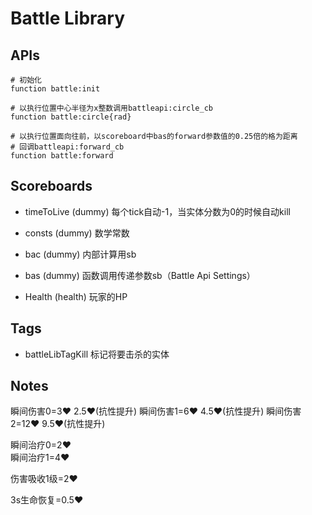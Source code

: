 # Battle Library

## APIs

```mcfunction
# 初始化
function battle:init

# 以执行位置中心半径为x整数调用battleapi:circle_cb
function battle:circle{rad}

# 以执行位置面向往前，以scoreboard中bas的forward参数值的0.25倍的格为距离
# 回调battleapi:forward_cb
function battle:forward
```

## Scoreboards

* timeToLive (dummy) 每个tick自动-1，当实体分数为0的时候自动kill
* consts (dummy) 数学常数
* bac (dummy) 内部计算用sb
* bas (dummy) 函数调用传递参数sb（Battle Api Settings）

* Health (health) 玩家的HP

## Tags

* battleLibTagKill 标记将要击杀的实体

## Notes

瞬间伤害0=3♥ 2.5♥(抗性提升)
瞬间伤害1=6♥ 4.5♥(抗性提升)
瞬间伤害2=12♥ 9.5♥(抗性提升)

瞬间治疗0=2♥  
瞬间治疗1=4♥

伤害吸收1级=2♥

3s生命恢复=0.5♥

